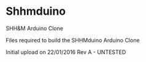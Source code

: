 # Shhmduino
SHH&amp;M Arduino Clone

Files required to build the SHHMduino Arduino Clone

Initial upload on 22/01/2016 Rev A - UNTESTED
